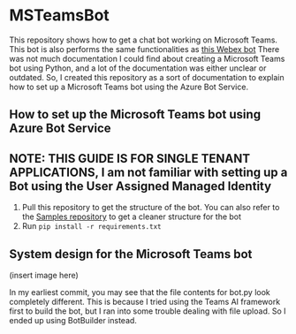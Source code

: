 # MSTeamsBot
This repository shows how to get a chat bot working on Microsoft Teams.
This bot is also performs the same functionalities as <a href="https://github.com/banhao/WebExBot">this Webex bot</a>
There was not much documentation I could find about creating a Microsoft Teams bot using Python, and a lot of the documentation was either unclear or outdated.
So, I created this repository as a sort of documentation to explain how to set up a Microsoft Teams bot using the Azure Bot Service.

## How to set up the Microsoft Teams bot using Azure Bot Service
## NOTE: THIS GUIDE IS FOR SINGLE TENANT APPLICATIONS, I am not familiar with setting up a Bot using the User Assigned Managed Identity
1. Pull this repository to get the structure of the bot. You can also refer to the <a href="https://github.com/microsoft/BotBuilder-Samples">Samples repository</a> to get a cleaner structure for the bot
2. Run <code>pip install -r requirements.txt</code>

## System design for the Microsoft Teams bot
(insert image here)

In my earliest commit, you may see that the file contents for bot.py look completely different. This is because I tried using the Teams AI framework first to build the bot, but I ran into some trouble dealing with file upload. So I ended up using BotBuilder instead.
